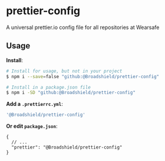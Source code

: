 # prettier-config

A universal prettier.io config file for all repositories at Wearsafe

## Usage

**Install**:

```bash
# Install for usage, but not in your project
$ npm i --save=false "github:@Broadshield/prettier-config"
```

```bash
# Install in a package.json file
$ npm i -SD "github:@Broadshield/prettier-config"
```

**Add a `.prettierrc.yml`**:

```yml
'@Broadshield/prettier-config'
```

**Or edit `package.json`**:

```jsonc
{
  // ...
  "prettier": "@Broadshield/prettier-config"
}
```
